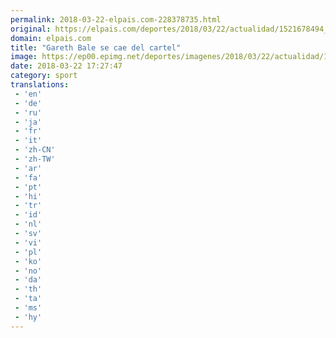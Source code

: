 ```yaml
---
permalink: 2018-03-22-elpais.com-228378735.html
original: https://elpais.com/deportes/2018/03/22/actualidad/1521678494_439168.html#?ref=rss&format=simple&link=link
domain: elpais.com
title: "Gareth Bale se cae del cartel"
image: https://ep00.epimg.net/deportes/imagenes/2018/03/22/actualidad/1521678494_439168_1521678718_rrss_normal.jpg
date: 2018-03-22 17:27:47
category: sport
translations: 
 - 'en'
 - 'de'
 - 'ru'
 - 'ja'
 - 'fr'
 - 'it'
 - 'zh-CN'
 - 'zh-TW'
 - 'ar'
 - 'fa'
 - 'pt'
 - 'hi'
 - 'tr'
 - 'id'
 - 'nl'
 - 'sv'
 - 'vi'
 - 'pl'
 - 'ko'
 - 'no'
 - 'da'
 - 'th'
 - 'ta'
 - 'ms'
 - 'hy'
---
```


